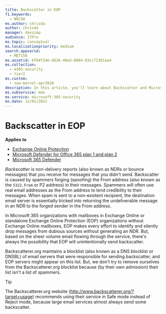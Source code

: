 ```yaml
---
title: Backscatter in EOP
f1.keywords: 
  - NOCSH
ms.author: chrisda
author: chrisda
manager: dansimp
audience: ITPro
ms.topic: conceptual
ms.localizationpriority: medium
search.appverid: 
  - MET150
ms.assetid: 6f64f2de-d626-48ed-8084-03cc72301aa4
ms.collection: 
  - m365-security
  - tier2
ms.custom: 
  - seo-marvel-apr2020
description: In this article, you'll learn about Backscatter and Microsoft Exchange Online Protection (EOP)
ms.subservice: mdo
ms.service: microsoft-365-security
ms.date: 12/01/2022
---
```


# Backscatter in EOP

**Applies to**
- [Exchange Online Protection](eop-about.md)
- [Microsoft Defender for Office 365 plan 1 and plan 2](defender-for-office-365.md)
- [Microsoft 365 Defender](../defender/microsoft-365-defender.md)

*Backscatter* is non-delivery reports (also known as NDRs or bounce messages) that you receive for messages that you didn't send. Backscatter is caused by spammers forging (spoofing) the From address (also known as the `5322.From` or P2 address) in their messages. Spammers will often use real email addresses as the From address to lend credibility to their messages. When spam is sent to a non-existent recipient, the destination email server is essentially tricked into returning the undeliverable message in an NDR to the forged sender in the From address.

In Microsoft 365 organizations with mailboxes in Exchange Online or standalone Exchange Online Protection (EOP) organizations without Exchange Online mailboxes, EOP makes every effort to identify and silently drop messages from dubious sources without generating an NDR. But, based on the sheer volume email flowing through the service, there's always the possibility that EOP will unintentionally send backscatter.

Backscatterer.org maintains a blocklist (also known as a DNS blocklist or DNSBL) of email servers that were responsible for sending backscatter, and EOP servers might appear on this list. But, we don't try to remove ourselves from the Backscatterer.org blocklist because (by their own admission) their list isn't a list of spammers.

> [!TIP]
> The Backscatterer.org website (<http://www.backscatterer.org/?target=usage>) recommends using their service in Safe mode instead of Reject mode, because large email services almost always send some backscatter.
